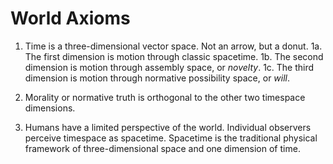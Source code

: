 # World Axioms

1. Time is a three-dimensional vector space. Not an arrow, but a donut.
   1a. The first dimension is motion through classic spacetime.
   1b. The second dimension is motion through assembly space, or *novelty*. 
   1c. The third dimension is motion through normative possibility space, or *will*. 

2. Morality or normative truth is orthogonal to the other two timespace dimensions.

3. Humans have a limited perspective of the world. Individual observers perceive timespace as spacetime. Spacetime is the traditional physical framework of three-dimensional space and one dimension of time.
